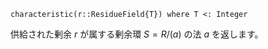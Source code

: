 ```
characteristic(r::ResidueField{T}) where T <: Integer
```

供給された剰余 $r$ が属する剰余環 $S = R/(a)$ の法 $a$ を返します。
